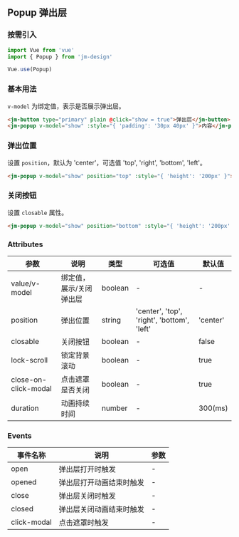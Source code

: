 ## Popup 弹出层

### 按需引入

```javascript
import Vue from 'vue'
import { Popup } from 'jm-design'

Vue.use(Popup)
```

### 基本用法

`v-model` 为绑定值，表示是否展示弹出层。

```html
<jm-button type="primary" plain @click="show = true">弹出层</jm-button>
<jm-popup v-model="show" :style="{ 'padding': '30px 40px' }">内容</jm-popup>
```

### 弹出位置

设置 `position`，默认为 'center'，可选值 'top', 'right', 'bottom', 'left'。

```html
<jm-popup v-model="show" position="top" :style="{ 'height': '200px' }"></jm-popup>
```

### 关闭按钮

设置 `closable` 属性。

```html
<jm-popup v-model="show" position="bottom" :style="{ 'height': '200px' }" closable></jm-popup>
```

### Attributes

| 参数      | 说明                                 | 类型      | 可选值       | 默认值   |
|---------- |------------------------------------ |---------- |------------- |-------- |
| value/v-model | 绑定值，展示/关闭弹出层 | boolean | - | - |
| position | 弹出位置 | string | 'center', 'top', 'right', 'bottom', 'left' | 'center' |
| closable | 关闭按钮 | boolean | - | false |
| lock-scroll | 锁定背景滚动 | boolean | - | true |
| close-on-click-modal | 点击遮罩是否关闭 | boolean | - | true | 
| duration | 动画持续时间 | number | - | 300(ms) |

### Events

| 事件名称      | 说明                                 | 参数     |
|------------- |------------------------------------ |--------- |
| open | 弹出层打开时触发 | - |
| opened | 弹出层打开动画结束时触发 | - |
| close | 弹出层关闭时触发 | - |
| closed | 弹出层关闭动画结束时触发 | - |
| click-modal | 点击遮罩时触发 | - |
